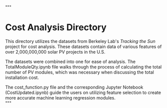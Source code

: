 """
# Cost Analysis Directory

This directory utilizes the datasets from Berkeley Lab's *Tracking the Sun* project for cost analysis. These datasets contain data of various features of over 2,000,000,000 solar PV projects in the U.S. 
  

The datasets were combined into one for ease of analysis. The TotalModuleQty.ipynb file walks through the process of calculating the total number of PV modules, which was necessary when discussing the total installation cost. 

The cost_function.py file and the corresponding Jupyter Notebook (CostUpdated.ipynb) guide the users on utilizing feature selection to create more accurate machine learning regression modules.  
"""
